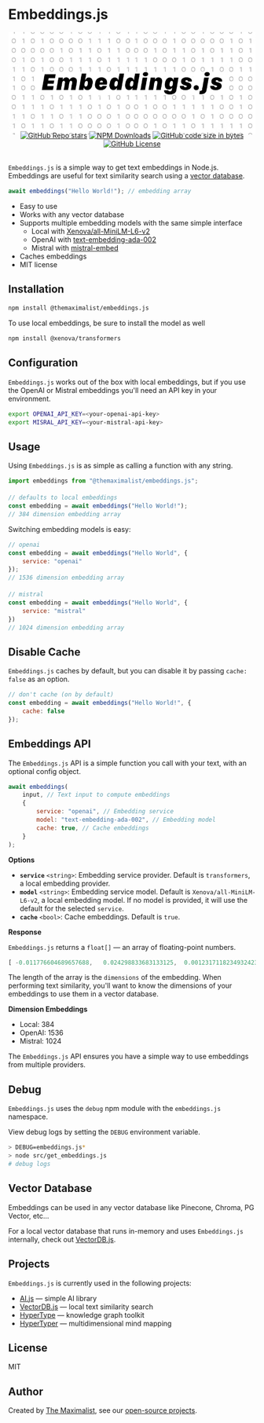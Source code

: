 # Embeddings.js

<img src="public/logo.png" alt="Embeddings.js — Simple Embeddings library for Node.js" class="logo" />

<div class="badges" style="text-align: center; margin-top: -10px;">
<a href="https://github.com/themaximal1st/embeddings.js"><img alt="GitHub Repo stars" src="https://img.shields.io/github/stars/themaximal1st/embeddings.js"></a>
<a href="https://www.npmjs.com/package/@themaximalist/embeddings.js"><img alt="NPM Downloads" src="https://img.shields.io/npm/dt/%40themaximalist%2Fembeddings.js"></a>
<a href="https://github.com/themaximal1st/embeddings.js"><img alt="GitHub code size in bytes" src="https://img.shields.io/github/languages/code-size/themaximal1st/embeddings.js"></a>
<a href="https://github.com/themaximal1st/embeddings.js"><img alt="GitHub License" src="https://img.shields.io/github/license/themaximal1st/embeddings.js"></a>
</div>
<br />

`Embeddings.js` is a simple way to get text embeddings in Node.js. Embeddings are useful for text similarity search using a [vector database](https://vectordbjs.themaximalist.com/).

```javascript
await embeddings("Hello World!"); // embedding array
```

-   Easy to use
-   Works with any vector database
-   Supports multiple embedding models with the same simple interface
    -   Local with [Xenova/all-MiniLM-L6-v2](https://huggingface.co/Xenova/all-MiniLM-L6-v2)
    -   OpenAI with [text-embedding-ada-002](https://platform.openai.com/docs/guides/embeddings/how-to-get-embeddings)
    -   Mistral with [mistral-embed](https://docs.mistral.ai/platform/client/#embeddings)
-   Caches embeddings
-   MIT license



## Installation

```bash
npm install @themaximalist/embeddings.js
```

To use local embeddings, be sure to install the model as well

```bash
npm install @xenova/transformers
```

## Configuration

`Embeddings.js` works out of the box with local embeddings, but if you use the OpenAI or Mistral embeddings you'll need an API key in your environment.

```bash
export OPENAI_API_KEY=<your-openai-api-key>
export MISRAL_API_KEY=<your-mistral-api-key>
```



## Usage

Using `Embeddings.js` is as simple as calling a function with any string.

```javascript
import embeddings from "@themaximalist/embeddings.js";

// defaults to local embeddings
const embedding = await embeddings("Hello World!");
// 384 dimension embedding array
```

Switching embedding models is easy:
```javascript
// openai
const embedding = await embeddings("Hello World", {
    service: "openai"
});
// 1536 dimension embedding array

// mistral
const embedding = await embeddings("Hello World", {
    service: "mistral"
})
// 1024 dimension embedding array
```

## Disable Cache
`Embeddings.js` caches by default, but you can disable it by passing `cache: false` as an option.

```javascript
// don't cache (on by default)
const embedding = await embeddings("Hello World!", {
    cache: false
});
```

## Embeddings API

The `Embeddings.js` API is a simple function you call with your text, with an optional config object.


```javascript
await embeddings(
    input, // Text input to compute embeddings
    {
        service: "openai", // Embedding service
        model: "text-embedding-ada-002", // Embedding model
        cache: true, // Cache embeddings
    }
);
```

**Options**

* **`service`** `<string>`: Embedding service provider. Default is `transformers`, a local embedding provider.
* **`model`** `<string>`: Embedding service model. Default is `Xenova/all-MiniLM-L6-v2`, a local embedding model. If no model is provided, it will use the default for the selected `service`.
* **`cache`** `<bool>`: Cache embeddings. Default is `true`.

**Response**

`Embeddings.js` returns a `float[]` — an array of floating-point numbers.

```javascript
[ -0.011776604689657688,   0.024298833683133125,  0.0012317118234932423, ... ]
```

The length of the array is the `dimensions` of the embedding. When performing text similarity, you'll want to know the dimensions of your embeddings to use them in a vector database.

**Dimension Embeddings**

* Local: 384
* OpenAI: 1536
* Mistral: 1024

The `Embeddings.js` API ensures you have a simple way to use embeddings from multiple providers.

## Debug

`Embeddings.js` uses the `debug` npm module with the `embeddings.js` namespace.

View debug logs by setting the `DEBUG` environment variable.

```bash
> DEBUG=embeddings.js*
> node src/get_embeddings.js
# debug logs
```


## Vector Database

Embeddings can be used in any vector database like Pinecone, Chroma, PG Vector, etc...

For a local vector database that runs in-memory and uses `Embeddings.js` internally, check out [VectorDB.js](https://vectordbjs.themaximalist.com).



## Projects

`Embeddings.js` is currently used in the following projects:

-   [AI.js](https://aijs.themaximalist.com) — simple AI library
-   [VectorDB.js](https://vectordbjs.themaximalist.com) — local text similarity search
-   [HyperType](https://hypertypelang.com) — knowledge graph toolkit
-   [HyperTyper](https://hypertyper.com) — multidimensional mind mapping


## License

MIT


## Author

Created by [The Maximalist](https://twitter.com/themaximal1st), see our [open-source projects](https://themaximalist.com/products).


